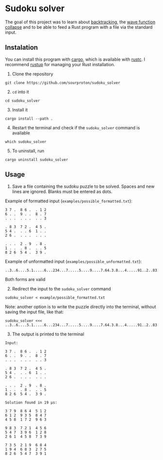 # Sudoku solver

The goal of this project was to learn about [backtracking](https://en.wikipedia.org/wiki/Backtracking), the [wave function collapse](https://en.wikipedia.org/wiki/Wave_function_collapse#Use_in_procedural_generation) and to be able to feed a Rust program with a file via the standard input.

## Instalation

You can install this program with [cargo](https://github.com/rust-lang/cargo), which is available with [rustc](https://github.com/rust-lang/rust). I recommend [rustup](https://rustup.rs/) for managing your Rust installation.

1. Clone the repository

```
git clone https://github.com/sourproton/sudoku_solver
```

2. `cd` into it

```
cd sudoku_solver
```

3. Install it

```
cargo install --path .
```

4. Restart the terminal and check if the `sudoku_solver` command is available

```
which sudoku_solver
```

5. To uninstall, run

```
cargo uninstall sudoku_solver
```

## Usage

1. Save a file containing the sudoku puzzle to be solved. Spaces and new lines are ignored. Blanks must be entered as dots.

Example of formatted input (`examples/possible_formatted.txt`):

```
3 7 .  8 6 .  . 1 2
6 . .  9 . .  8 . 7
. . .  . . .  . . 3

. 8 3  7 2 .  4 5 .
5 4 .  . . 6  1 . .
2 6 .  . . .  . . .

. . .  2 . 9  . 8 .
1 . .  . 8 .  . . 5
8 2 6  5 4 .  3 9 .
```

Example of unformatted input (`examples/possible_unformatted.txt`):

```
..3..6....5.1.....6...234...7.....5....9....7.64.3.8...4.....91..2..83...........
```

Both forms are valid

2. Redirect the input to the `sudoku_solver` command

```
sudoku_solver < example/possible_formatted.txt
```

Note: another option is to write the puzzle directly into the terminal, without saving the input file, like that:

```
sudoku_solver <<< ..3..6....5.1.....6...234...7.....5....9....7.64.3.8...4.....91..2..83...........
```

3. The output is printed to the terminal

```
Input:

3 7 .  8 6 .  . 1 2
6 . .  9 . .  8 . 7
. . .  . . .  . . 3

. 8 3  7 2 .  4 5 .
5 4 .  . . 6  1 . .
2 6 .  . . .  . . .

. . .  2 . 9  . 8 .
1 . .  . 8 .  . . 5
8 2 6  5 4 .  3 9 .

Solution found in 19 µs:

3 7 9  8 6 4  5 1 2
6 1 2  9 3 5  8 4 7
4 5 8  1 7 2  9 6 3

9 8 3  7 2 1  4 5 6
5 4 7  3 9 6  1 2 8
2 6 1  4 5 8  7 3 9

7 3 5  2 1 9  6 8 4
1 9 4  6 8 3  2 7 5
8 2 6  5 4 7  3 9 1
```
